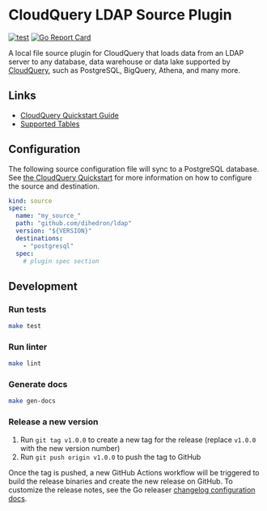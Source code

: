 # CloudQuery LDAP Source Plugin

[![test](https://github.com/github.com/dihedron/cq-source-ldap/actions/workflows/test.yaml/badge.svg)](https://github.com/github.com/dihedron/cq-source-ldap/actions/workflows/test.yaml)
[![Go Report Card](https://goreportcard.com/badge/github.com/github.com/dihedron/cq-source-ldap)](https://goreportcard.com/report/github.com/github.com/dihedron/cq-source-ldap)

A local file source plugin for CloudQuery that loads data from an LDAP server to any database, data warehouse or data lake supported by [CloudQuery](https://www.cloudquery.io/), such as PostgreSQL, BigQuery, Athena, and many more.

## Links

 - [CloudQuery Quickstart Guide](https://www.cloudquery.io/docs/quickstart)
 - [Supported Tables](docs/tables/README.md)


## Configuration

The following source configuration file will sync to a PostgreSQL database. See [the CloudQuery Quickstart](https://www.cloudquery.io/docs/quickstart) for more information on how to configure the source and destination.

```yaml
kind: source
spec:
  name: "my_source_"
  path: "github.com/dihedron/ldap"
  version: "${VERSION}"
  destinations:
    - "postgresql"
  spec:
    # plugin spec section
```

## Development

### Run tests

```bash
make test
```

### Run linter

```bash
make lint
```

### Generate docs

```bash
make gen-docs
```

### Release a new version

1. Run `git tag v1.0.0` to create a new tag for the release (replace `v1.0.0` with the new version number)
2. Run `git push origin v1.0.0` to push the tag to GitHub  

Once the tag is pushed, a new GitHub Actions workflow will be triggered to build the release binaries and create the new release on GitHub.
To customize the release notes, see the Go releaser [changelog configuration docs](https://goreleaser.com/customization/changelog/#changelog).
